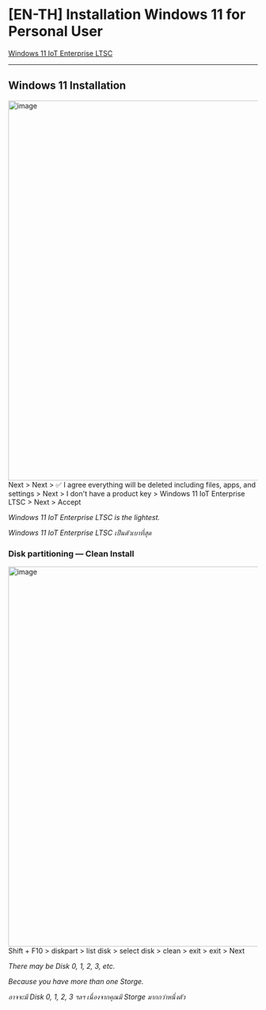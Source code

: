 # [EN-TH] Installation Windows 11 for Personal User

[Windows 11 IoT Enterprise LTSC](https://drive.massgrave.dev/en-us_windows_11_iot_enterprise_ltsc_2024_x64_dvd_f6b14814.iso)

---

## Windows 11 Installation
<img width="1024" height="768" alt="image" src="https://github.com/user-attachments/assets/46bd7272-6176-4e54-8826-00887db3d432" />
Next > Next > ✅ I agree everything will be deleted including files, apps, and settings > Next > I don't have a product key > Windows 11 IoT Enterprise LTSC > Next > Accept

*Windows 11 IoT Enterprise LTSC is the lightest.*

*Windows 11 IoT Enterprise LTSC เป็นตัวเบาที่สุด*

### Disk partitioning — Clean Install
<img width="1024" height="768" alt="image" src="https://github.com/user-attachments/assets/70418288-5998-4ed4-a628-831e235399e0" />
Shift + F10 > diskpart > list disk > select disk <num> > clean > exit > exit > Next

*There may be Disk 0, 1, 2, 3, etc.*

*Because you have more than one Storge.*

*อาจจะมี Disk 0, 1, 2, 3 ฯลฯ
เนื่องจากคุณมี Storge มากกว่าหนึ่งตัว*
